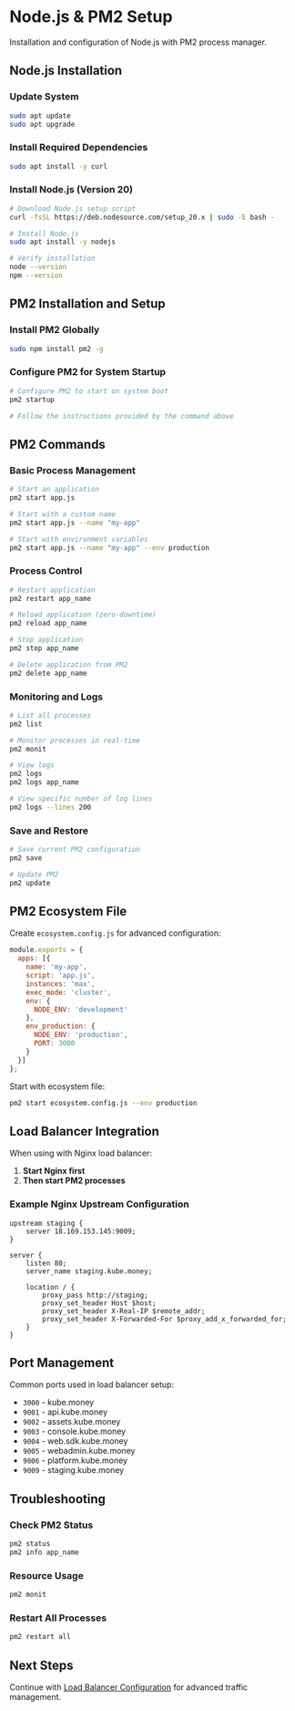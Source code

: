 # Node.js & PM2 Setup

Installation and configuration of Node.js with PM2 process manager.

## Node.js Installation

### Update System
```bash
sudo apt update
sudo apt upgrade
```

### Install Required Dependencies
```bash
sudo apt install -y curl
```

### Install Node.js (Version 20)
```bash
# Download Node.js setup script
curl -fsSL https://deb.nodesource.com/setup_20.x | sudo -E bash -

# Install Node.js
sudo apt install -y nodejs

# Verify installation
node --version
npm --version
```

## PM2 Installation and Setup

### Install PM2 Globally
```bash
sudo npm install pm2 -g
```

### Configure PM2 for System Startup
```bash
# Configure PM2 to start on system boot
pm2 startup

# Follow the instructions provided by the command above
```

## PM2 Commands

### Basic Process Management
```bash
# Start an application
pm2 start app.js

# Start with a custom name
pm2 start app.js --name "my-app"

# Start with environment variables
pm2 start app.js --name "my-app" --env production
```

### Process Control
```bash
# Restart application
pm2 restart app_name

# Reload application (zero-downtime)
pm2 reload app_name

# Stop application
pm2 stop app_name

# Delete application from PM2
pm2 delete app_name
```

### Monitoring and Logs
```bash
# List all processes
pm2 list

# Monitor processes in real-time
pm2 monit

# View logs
pm2 logs
pm2 logs app_name

# View specific number of log lines
pm2 logs --lines 200
```

### Save and Restore
```bash
# Save current PM2 configuration
pm2 save

# Update PM2
pm2 update
```

## PM2 Ecosystem File

Create `ecosystem.config.js` for advanced configuration:

```javascript
module.exports = {
  apps: [{
    name: 'my-app',
    script: 'app.js',
    instances: 'max',
    exec_mode: 'cluster',
    env: {
      NODE_ENV: 'development'
    },
    env_production: {
      NODE_ENV: 'production',
      PORT: 3000
    }
  }]
};
```

Start with ecosystem file:
```bash
pm2 start ecosystem.config.js --env production
```

## Load Balancer Integration

When using with Nginx load balancer:

1. **Start Nginx first**
2. **Then start PM2 processes**

### Example Nginx Upstream Configuration
```nginx
upstream staging {
    server 18.169.153.145:9009;
}

server {
    listen 80;
    server_name staging.kube.money;

    location / {
        proxy_pass http://staging;
        proxy_set_header Host $host;
        proxy_set_header X-Real-IP $remote_addr;
        proxy_set_header X-Forwarded-For $proxy_add_x_forwarded_for;
    }
}
```

## Port Management

Common ports used in load balancer setup:
- `3000` - kube.money
- `9001` - api.kube.money
- `9002` - assets.kube.money
- `9003` - console.kube.money
- `9004` - web.sdk.kube.money
- `9005` - webadmin.kube.money
- `9006` - platform.kube.money
- `9009` - staging.kube.money

## Troubleshooting

### Check PM2 Status
```bash
pm2 status
pm2 info app_name
```

### Resource Usage
```bash
pm2 monit
```

### Restart All Processes
```bash
pm2 restart all
```

## Next Steps

Continue with [Load Balancer Configuration](./10-load-balancer.md) for advanced traffic management.

